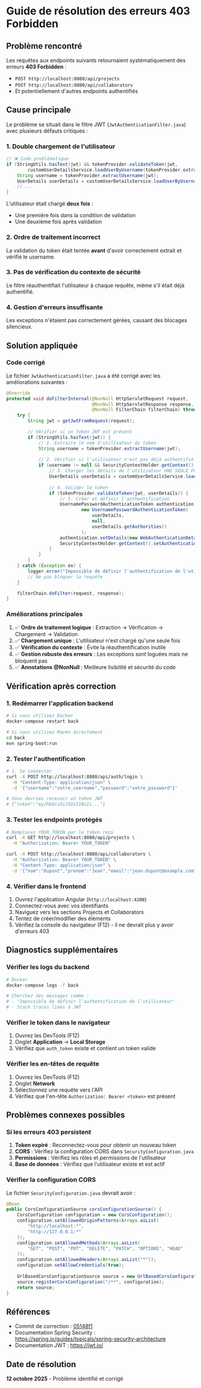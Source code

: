 # Guide de résolution des erreurs 403 Forbidden

## Problème rencontré

Les requêtes aux endpoints suivants retournaient systématiquement des erreurs **403 Forbidden** :
- `POST http://localhost:8080/api/projects`
- `POST http://localhost:8080/api/collaborators`
- Et potentiellement d'autres endpoints authentifiés

## Cause principale

Le problème se situait dans le filtre JWT (`JwtAuthenticationFilter.java`) avec plusieurs défauts critiques :

### 1. **Double chargement de l'utilisateur**
```java
// ❌ Code problématique
if (StringUtils.hasText(jwt) && tokenProvider.validateToken(jwt, 
        customUserDetailsService.loadUserByUsername(tokenProvider.extractUsername(jwt)))) {
    String username = tokenProvider.extractUsername(jwt);
    UserDetails userDetails = customUserDetailsService.loadUserByUsername(username);
    // ...
}
```

L'utilisateur était chargé **deux fois** :
- Une première fois dans la condition de validation
- Une deuxième fois après validation

### 2. **Ordre de traitement incorrect**
La validation du token était tentée **avant** d'avoir correctement extrait et vérifié le username.

### 3. **Pas de vérification du contexte de sécurité**
Le filtre réauthentifiait l'utilisateur à chaque requête, même s'il était déjà authentifié.

### 4. **Gestion d'erreurs insuffisante**
Les exceptions n'étaient pas correctement gérées, causant des blocages silencieux.

## Solution appliquée

### Code corrigé

Le fichier `JwtAuthenticationFilter.java` a été corrigé avec les améliorations suivantes :

```java
@Override
protected void doFilterInternal(@NonNull HttpServletRequest request,
                                @NonNull HttpServletResponse response,
                                @NonNull FilterChain filterChain) throws ServletException, IOException {
    try {
        String jwt = getJwtFromRequest(request);

        // Vérifier si un token JWT est présent
        if (StringUtils.hasText(jwt)) {
            // 1. Extraire le nom d'utilisateur du token
            String username = tokenProvider.extractUsername(jwt);
            
            // 2. Vérifier si l'utilisateur n'est pas déjà authentifié
            if (username != null && SecurityContextHolder.getContext().getAuthentication() == null) {
                // 3. Charger les détails de l'utilisateur UNE SEULE FOIS
                UserDetails userDetails = customUserDetailsService.loadUserByUsername(username);
                
                // 4. Valider le token
                if (tokenProvider.validateToken(jwt, userDetails)) {
                    // 5. Créer et définir l'authentification
                    UsernamePasswordAuthenticationToken authentication = 
                            new UsernamePasswordAuthenticationToken(
                                userDetails, 
                                null, 
                                userDetails.getAuthorities()
                            );
                    authentication.setDetails(new WebAuthenticationDetailsSource().buildDetails(request));
                    SecurityContextHolder.getContext().setAuthentication(authentication);
                }
            }
        }
    } catch (Exception ex) {
        logger.error("Impossible de définir l'authentification de l'utilisateur", ex);
        // Ne pas bloquer la requête
    }

    filterChain.doFilter(request, response);
}
```

### Améliorations principales

1. ✅ **Ordre de traitement logique** : Extraction → Vérification → Chargement → Validation
2. ✅ **Chargement unique** : L'utilisateur n'est chargé qu'une seule fois
3. ✅ **Vérification du contexte** : Évite la réauthentification inutile
4. ✅ **Gestion robuste des erreurs** : Les exceptions sont loguées mais ne bloquent pas
5. ✅ **Annotations @NonNull** : Meilleure lisibilité et sécurité du code

## Vérification après correction

### 1. Redémarrer l'application backend

```bash
# Si vous utilisez Docker
docker-compose restart back

# Si vous utilisez Maven directement
cd back
mvn spring-boot:run
```

### 2. Tester l'authentification

```bash
# 1. Se connecter
curl -X POST http://localhost:8080/api/auth/login \
  -H "Content-Type: application/json" \
  -d '{"username":"votre_username","password":"votre_password"}'

# Vous devriez recevoir un token JWT
# {"token":"eyJhbGciOiJIUzI1NiIs..."}
```

### 3. Tester les endpoints protégés

```bash
# Remplacez YOUR_TOKEN par le token reçu
curl -X GET http://localhost:8080/api/projects \
  -H "Authorization: Bearer YOUR_TOKEN"

curl -X POST http://localhost:8080/api/collaborators \
  -H "Authorization: Bearer YOUR_TOKEN" \
  -H "Content-Type: application/json" \
  -d '{"nom":"Dupont","prenom":"Jean","email":"jean.dupont@example.com"}'
```

### 4. Vérifier dans le frontend

1. Ouvrez l'application Angular (`http://localhost:4200`)
2. Connectez-vous avec vos identifiants
3. Naviguez vers les sections Projects et Collaborators
4. Tentez de créer/modifier des éléments
5. Vérifiez la console du navigateur (F12) - il ne devrait plus y avoir d'erreurs 403

## Diagnostics supplémentaires

### Vérifier les logs du backend

```bash
# Docker
docker-compose logs -f back

# Cherchez des messages comme :
# - "Impossible de définir l'authentification de l'utilisateur"
# - Stack traces liées à JWT
```

### Vérifier le token dans le navigateur

1. Ouvrez les DevTools (F12)
2. Onglet **Application** → **Local Storage**
3. Vérifiez que `auth_token` existe et contient un token valide

### Vérifier les en-têtes de requête

1. Ouvrez les DevTools (F12)
2. Onglet **Network**
3. Sélectionnez une requête vers l'API
4. Vérifiez que l'en-tête `Authorization: Bearer <token>` est présent

## Problèmes connexes possibles

### Si les erreurs 403 persistent

1. **Token expiré** : Reconnectez-vous pour obtenir un nouveau token
2. **CORS** : Vérifiez la configuration CORS dans `SecurityConfiguration.java`
3. **Permissions** : Vérifiez les rôles et permissions de l'utilisateur
4. **Base de données** : Vérifiez que l'utilisateur existe et est actif

### Vérifier la configuration CORS

Le fichier `SecurityConfiguration.java` devrait avoir :

```java
@Bean
public CorsConfigurationSource corsConfigurationSource() {
    CorsConfiguration configuration = new CorsConfiguration();
    configuration.setAllowedOriginPatterns(Arrays.asList(
        "http://localhost:*",
        "http://127.0.0.1:*"
    ));
    configuration.setAllowedMethods(Arrays.asList(
        "GET", "POST", "PUT", "DELETE", "PATCH", "OPTIONS", "HEAD"
    ));
    configuration.setAllowedHeaders(Arrays.asList("*"));
    configuration.setAllowCredentials(true);
    
    UrlBasedCorsConfigurationSource source = new UrlBasedCorsConfigurationSource();
    source.registerCorsConfiguration("/**", configuration);
    return source;
}
```

## Références

- Commit de correction : [05148f1](https://github.com/Soufiane4906/DigicampMonitoring/commit/05148f151ff2c8d9959d512fffc126800937269a)
- Documentation Spring Security : https://spring.io/guides/topicals/spring-security-architecture
- Documentation JWT : https://jwt.io/

## Date de résolution

**12 octobre 2025** - Problème identifié et corrigé
